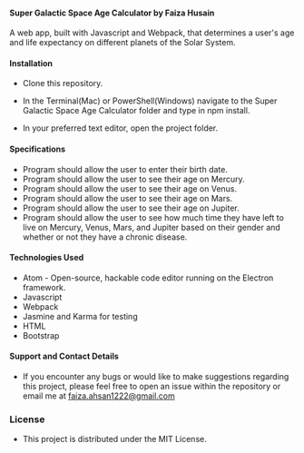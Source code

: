 #### Super Galactic Space Age Calculator by Faiza Husain

A web app, built with Javascript and Webpack, that determines a user's age and life expectancy on different planets of the Solar System.

#### Installation

* Clone this repository.

* In the Terminal(Mac) or PowerShell(Windows) navigate to the Super Galactic Space Age Calculator folder and type in npm install.

* In your preferred text editor, open the project folder.


#### Specifications

* Program should allow the user to enter their birth date.
* Program should allow the user to see their age on Mercury.
* Program should allow the user to see their age on Venus.
* Program should allow the user to see their age on Mars.
* Program should allow the user to see their age on Jupiter.
* Program should allow the user to see how much time they have left to live on Mercury, Venus, Mars, and Jupiter based on their gender and whether or not they have a chronic disease.



#### Technologies Used
  * Atom - Open-source, hackable code editor running on the Electron framework.
  * Javascript
  * Webpack
  * Jasmine and Karma for testing
  * HTML
  * Bootstrap

#### Support and Contact Details
  * If you encounter any bugs or would like to make suggestions regarding this project, please feel free to open an issue within the repository or email me at faiza.ahsan1222@gmail.com

### License
  * This project is distributed under the MIT License.
